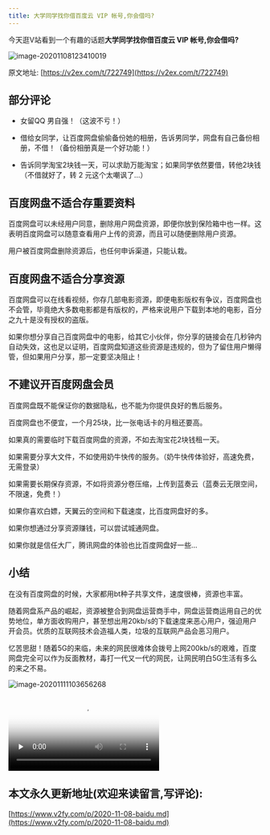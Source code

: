 ```yaml
---
title: 大学同学找你借百度云 VIP 帐号,你会借吗?
---
```


今天逛V站看到一个有趣的话题**大学同学找你借百度云 VIP 帐号,你会借吗?**

![image-20201108123410019](https://www.v2fy.com/asset/0i/jikemiji/jikemiji-md/2020-11-08-baidu.assets/image-20201108123410019.png)



原文地址: [https://v2ex.com/t/722749](https://v2ex.com/t/722749)



## 部分评论

- 女留QQ 男自强！（这波不亏！）
- 借给女同学，让百度网盘偷偷备份她的相册，告诉男同学，网盘有自己备份相册，不借！（备份相册真是一个好功能！）

- 告诉同学淘宝2块钱一天，可以求助万能淘宝；如果同学依然要借，转他2块钱（不借就好了，转 2 元这个太嘲讽了...）





## 百度网盘不适合存重要资料

百度网盘可以未经用户同意，删除用户网盘资源，即便你放到保险箱中也一样。这表明百度网盘可以随意查看用户上传的资源，而且可以随便删除用户资源。

用户被百度网盘删除资源后，也任何申诉渠道，只能认栽。



## 百度网盘不适合分享资源



百度网盘可以在线看视频，你存几部电影资源，即便电影版权有争议，百度网盘也不会管，毕竟绝大多数电影都是有版权的，严格来说用户下载到本地的电影，百分之九十是没有授权的盗版。



如果你想分享自己百度网盘中的电影，给其它小伙伴，你分享的链接会在几秒钟内自动失效，这也足以证明，百度网盘知道这些资源是违规的，但为了留住用户懒得管，但如果用户分享，那一定要坚决阻止！



## 不建议开百度网盘会员



百度网盘既不能保证你的数据隐私，也不能为你提供良好的售后服务。

百度网盘也不便宜，一个月25块，比一张电话卡的月租还要高。

如果真的需要临时下载百度网盘的资源，不如去淘宝花2块钱租一天。

如果需要分享大文件，不如使用奶牛快传的服务。（奶牛快传体验好，高速免费，无需登录）

如果需要长期保存资源，不如将资源分卷压缩，上传到蓝奏云（蓝奏云无限空间，不限速，免费！）

如果你喜欢白嫖，天翼云的空间和下载速度，比百度网盘好的多。

如果你想通过分享资源赚钱，可以尝试城通网盘。

如果你就是信任大厂，腾讯网盘的体验也比百度网盘好一些...



## 小结



在没有百度网盘的时候，大家都用bt种子共享文件，速度很棒，资源也丰富。

随着网盘系产品的崛起，资源被整合到网盘运营商手中，网盘运营商运用自己的优势地位，单方面收购用户，甚至想出用20kb/s的下载速度来恶心用户，强迫用户开会员。优质的互联网技术会造福人类，垃圾的互联网产品会恶习用户。

忆苦思甜！随着5G的来临，未来的网民很难体会拨号上网200kb/s的艰难，百度网盘完全可以作为反面教材，毒打一代又一代的网民，让网民明白5G生活有多么的来之不易。



![image-20201111103656268](https://www.v2fy.com/asset/0i/jikemiji/jikemiji-md/2020-11-08-baidu.assets/image-20201111103656268.png)




<video id="video" controls="" preload="none" poster="https://www.v2fy.com/asset/0i/jikemiji/jikemiji-md/2020-11-08-baidu.assets/image-20201111103656268.png">
<source id="mp4" src="https://www.v2fy.com/asset/0i/jikemiji/jikemiji-md/2020-11-08-baidu.assets/baidu-download.mp4" type="video/mp4">
</video>





## 本文永久更新地址(欢迎来读留言,写评论):

[https://www.v2fy.com/p/2020-11-08-baidu.md](https://www.v2fy.com/p/2020-11-08-baidu.md)
